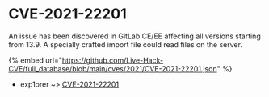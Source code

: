 # CVE-2021-22201

An issue has been discovered in GitLab CE/EE affecting all versions starting from 13.9. A specially crafted import file could read files on the server.

{% embed url="https://github.com/Live-Hack-CVE/full_database/blob/main/cves/2021/CVE-2021-22201.json" %}


* exp1orer ~> [CVE-2021-22201](https://www.alice-snow.ru/2021/database/cve-2021-22201/cve-2021-22201-exp1orer)